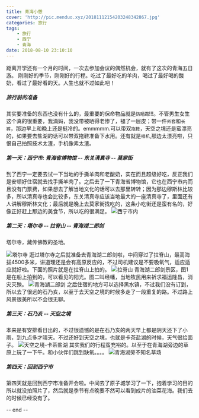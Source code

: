 ```yaml
---
title: 青海小憩
cover: 'http://pic.menduo.xyz/20181112154203248342867.jpg'
categories: 旅行
tags: 
    - 旅行
    - 西宁
    - 青海
date: 2018-08-10 23:10:10
---
```


距离开学还有一个月的时间，一次去参加会议的偶然机会，就有了这次的青海五日游。
刚刚好的季节，刚刚好的行程。吃过了最好吃的羊肉，喝过了最好喝的酸奶，看过了最好看的天。人生也就不过如此吧！



<!-- more -->



##### 旅行前的准备

其实要准备的东西也没有什么的，最重要的保命物品就是`防晒霜`!!!。不管男生女生这个真的很重要，我滴妈，我没带被晒得老惨了，褪了一层皮；带一件`外套`和`长裤`，那边早上和晚上还是挺冷的。emmmmm.可以带双`拖鞋`，天空之境还是蛮漂亮的，如果要去盐湖的话可以带双拖鞋准备下水用。还有就是`相机`,那边太漂亮啦，只恨自己拍照技术太渣，手机像素太渣。

##### 第一天：西宁市: 青海省博物馆 -- 东关清真寺 -- 莫家街
到了西宁一定要去试一下当地的手撕羊肉和老酸奶，实在而且超级好吃，反正我们是安顿好住宿就去找手撕羊肉了。之后去了一下青海省博物馆，它也在西宁市内而且没有门票费，如果想去了解当地文化的话可以去那里转转；因为那边穆斯林比较多，所以清真寺也会比较多，东关清真寺应该当地最大的一座清真寺了，里面还有人讲解穆斯林文化；最后就是晚上去莫家街找吃的，这条小吃街还是蛮有名的，好像正好赶上那边的美食节，所以吃的很满足。
![西宁市内](http://pic.menduo.xyz/20181113154207578552083.jpg)

##### 第二天：塔尔寺 -- 拉脊山 -- 青海湖二郎剑
塔尔寺，藏传佛教的圣地。
<!-- ![塔尔寺](http://pic.menduo.xyz/20181113154207665760536.jpg) -->
![塔尔寺](http://pic.menduo.xyz/20181113154207693250517.jpg)
逛过塔尔寺之后就准备去青海湖二郎剑啦，中间穿过了拉脊山，最高海拔4500多米，讲道理还是会有高原反应的，不过司机建议是不要吸氧气，适应适应就好啦。下面的照片就是在拉脊山上拍的。
![拉脊山](http://pic.menduo.xyz/20181113154207816952435.jpg)
青海湖二郎剑景区，图1是在船上拍到的，可以看见的阳光。图二叫经幡，当地牧民用来祈求福运隆昌，消灾灭殃。
![青海湖二郎剑](http://pic.menduo.xyz/20181113154207873353621.jpg)
之后住宿的地方可以选择黑水镇，不过我们没有订到，所以去了很远的石乃亥，以至于去天空之境的时候多走了一段重复的路。不过路上风景很美所以不会很无聊。
##### 第三天：石乃亥 -- 天空之境
本来是有安排看日出的，不过很遗憾的是在石乃亥的两天早上都是阴天还下了小雨，到九点多才晴天。不过还好到天空之境，也就是卡茶盐湖的时候，天气很给面子。
![天空之境-卡茶盐湖](http://pic.menduo.xyz/20181114154212694423885.jpg)
其实我们的行程蛮充裕的。以至于在青海湖旁边的草原上玩了一下午。和小伙伴们跳到缺氧。。。。
![青海湖旁不知名草场](http://pic.menduo.xyz/20181114154212697758897.jpg)
##### 第四天：回到西宁市
第四天就是回到西宁市准备开会啦。中间去了原子城学习了一下，抱着学习的目的所以就没拍照片了，然后就是季节有点晚要不然可以看到成片的油菜花海。我们去的时候已经没有了。


-- end -- 


